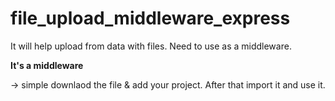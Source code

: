 # file_upload_middleware_express
It will help upload from data with files. Need to use as a middleware.

**It's a middleware**

-> simple downlaod the file & add your project. After that import it and use it.
